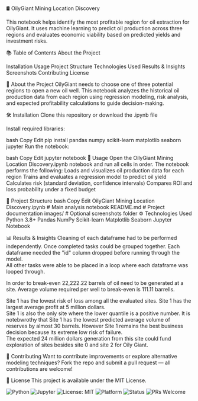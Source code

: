 🛢️ OilyGiant Mining Location Discovery

This notebook helps identify the most profitable region for oil extraction for OilyGiant. It uses machine learning to predict oil production across three regions and evaluates economic viability based on predicted yields and investment risks.

📚 Table of Contents
About the Project

Installation
Usage
Project Structure
Technologies Used
Results & Insights
Screenshots
Contributing
License

📌 About the Project
OilyGiant needs to choose one of three potential regions to open a new oil well. This notebook analyzes the historical oil production data from each region using regression modeling, risk analysis, and expected profitability calculations to guide decision-making.

🛠 Installation
Clone this repository or download the .ipynb file

Install required libraries:

bash
Copy
Edit
pip install pandas numpy scikit-learn matplotlib seaborn jupyter
Run the notebook:

bash
Copy
Edit
jupyter notebook
🚀 Usage
Open the OilyGiant Mining Location Discovery.ipynb notebook and run all cells in order. The notebook performs the following:
Loads and visualizes oil production data for each region
Trains and evaluates a regression model to predict oil yield
Calculates risk (standard deviation, confidence intervals)
Compares ROI and loss probability under a fixed budget

📁 Project Structure
bash
Copy
Edit
OilyGiant Mining Location Discovery.ipynb   # Main analysis notebook
README.md                                   # Project documentation
images/                                     # Optional screenshots folder
⚙️ Technologies Used
Python 3.8+
Pandas
NumPy
Scikit-learn
Matplotlib
Seaborn
Jupyter Notebook

📊 Results & Insights
Cleaning of each dataframe had to be performed independently.  Once completed tasks could be grouped together.  Each dataframe needed the "id" column dropped before running through the model.  
All other tasks were able to be placed in a loop where each dataframe was looped through. 

In order to break-even 22,222.22 barrels of oil need to be generated at a site.  Average volume required per well to break-even is 111.11 barrells. 

Site 1 has the lowest risk of loss among all the evaluated sites.  Site 1 has the largest average profit at 5 million dollars.  
Site 1 is also the only site where the lower quantile is a positive number.  It is notebwrothy that Site 1 has the lowest predicted 
average volume of reserves by almost 30 barrels.  However Site 1 remains the best business decision because its extreme low risk of failure.  
The expected 24 million dollars generation from this site could fund exploration of sites besides site 0 and site 2 for Oily Giant.   

🤝 Contributing
Want to contribute improvements or explore alternative modeling techniques? Fork the repo and submit a pull request — all contributions are welcome!

🪪 License
This project is available under the MIT License.

![Python](https://img.shields.io/badge/Python-3.8+-blue.svg)
![Jupyter](https://img.shields.io/badge/Jupyter-Notebook-orange.svg)
![License: MIT](https://img.shields.io/badge/License-MIT-yellow.svg)
![Platform](https://img.shields.io/badge/Platform-JupyterLab%20%7C%20Notebook-lightgrey.svg)
![Status](https://img.shields.io/badge/Status-Exploratory-blueviolet.svg)
![PRs Welcome](https://img.shields.io/badge/PRs-welcome-brightgreen.svg)

